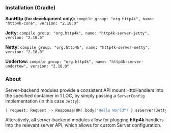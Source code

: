 ### Installation (Gradle)
**SunHttp (for development only):** ```compile group: "org.http4k", name: "http4k-core", version: "2.18.0"```

**Jetty:** ```compile group: "org.http4k", name: "http4k-server-jetty", version: "2.18.0"```

**Netty:** ```compile group: "org.http4k", name: "http4k-server-netty", version: "2.18.0"```

**Undertow:** ```compile group: "org.http4k", name: "http4k-server-undertow", version: "2.18.0"```

### About
Server-backend modules provide a consistent API mount HttpHandlers into the specified container in 1 LOC, by simply passing a `ServerConfig` implementation (in this case `Jetty`):

```kotlin
{ request: Request -> Response(OK).body("Hello World") }.asServer(Jetty(8000)).start().block()
```
Alteratively, all server-backend modules allow for plugging **http4k** handlers into the relevant server API, which allows for custom Server configuration.
